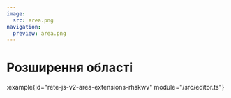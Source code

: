 ```yaml
---
image:
  src: area.png
navigation:
  preview: area.png
---
```


# Розширення області

:example{id="rete-js-v2-area-extensions-rhskwv" module="/src/editor.ts"}
